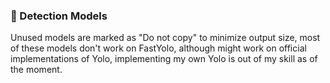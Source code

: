 ﻿### 🤖 Detection Models
Unused models are marked as "Do not copy" to minimize output size, most of these models don't work on FastYolo, although might work on official implementations of Yolo, implementing my own Yolo is out of my skill as of the moment.